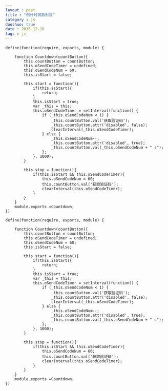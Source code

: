 ```yaml
---
layout : post
title : "倒计时函数封装"
category : js
duoshuo: true
date : 2015-12-20
tags : js
---
```


	
	define(function(require, exports, module) {
	
	    function Countdown(countButton){
	        this.countButton = countButton;
	        this.oSendCodeTimer = undefined;
	        this.oSendCodeNum = 60;
	        this.isStart = false;
	
	        this.start = function(){
	            if(this.isStart){
	                return;
	            }
	            this.isStart = true;
	            var _this = this;
	            this.oSendCodeTimer = setInterval(function() {
	                if (_this.oSendCodeNum < 1) {
	                    _this.countButton.val('获取验证码');
	                    _this.countButton.attr('disabled', false);
	                    clearInterval(_this.oSendCodeTimer);
	                } else {
	                    _this.oSendCodeNum--;
	                    _this.countButton.attr('disabled', true);
	                    _this.countButton.val(_this.oSendCodeNum + " s");
	                };
	            }, 1000);
	        }
	
	        this.stop = function(){
	            if(this.isStart && this.oSendCodeTimer){
	                this.oSendCodeNum = 60;
	                this.countButton.val('获取验证码');
	                clearInterval(this.oSendCodeTimer);
	            }
	        }
	    }
	    module.exports =Countdown;
	})

<!-- more -->

	
	
	define(function(require, exports, module) {
	
	    function Countdown(countButton){
	        this.countButton = countButton;
	        this.oSendCodeTimer = undefined;
	        this.oSendCodeNum = 60;
	        this.isStart = false;
	
	        this.start = function(){
	            if(this.isStart){
	                return;
	            }
	            this.isStart = true;
	            var _this = this;
	            this.oSendCodeTimer = setInterval(function() {
	                if (_this.oSendCodeNum < 1) {
	                    _this.countButton.val('获取验证码');
	                    _this.countButton.attr('disabled', false);
	                    clearInterval(_this.oSendCodeTimer);
	                } else {
	                    _this.oSendCodeNum--;
	                    _this.countButton.attr('disabled', true);
	                    _this.countButton.val(_this.oSendCodeNum + " s");
	                };
	            }, 1000);
	        }
	
	        this.stop = function(){
	            if(this.isStart && this.oSendCodeTimer){
	                this.oSendCodeNum = 60;
	                this.countButton.val('获取验证码');
	                clearInterval(this.oSendCodeTimer);
	            }
	        }
	    }
	    module.exports =Countdown;
	})
